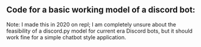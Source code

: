 ## Code for a basic working model of a discord bot:
Note: I made this in 2020 on repl; I am completely unsure about the feasibility of a discord.py model for current era Discord bots, but it should work fine for a simple chatbot style application.
